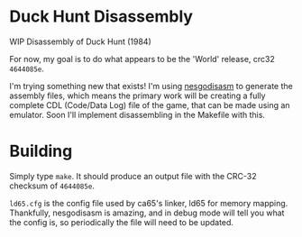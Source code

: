 # Duck Hunt Disassembly
WIP Disassembly of Duck Hunt (1984)

For now, my goal is to do what appears to be the 'World' release, crc32 `4644085e`.

I'm trying something new that exists! I'm using [nesgodisasm](https://github.com/retroenv/nesgodisasm) to generate the assembly files, which means the primary work will be creating a fully complete CDL (Code/Data Log) file of the game, that can be made using an emulator. Soon I'll implement disassembling in the Makefile with this.

# Building
Simply type `make`. It should produce an output file with the CRC-32 checksum of `4644085e`.

`ld65.cfg` is the config file used by ca65's linker, ld65 for memory mapping. Thankfully, nesgodisasm is amazing, and in debug mode will tell you what the config is, so periodically the file will need to be updated.